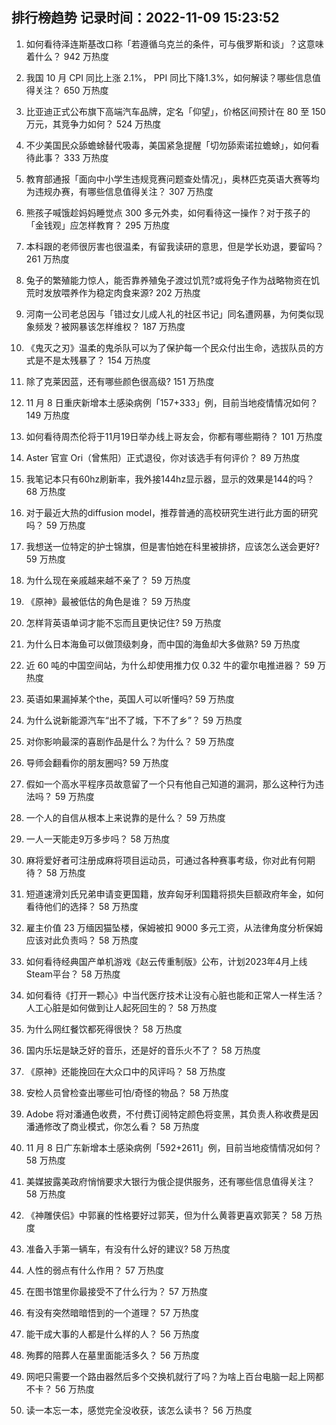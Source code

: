 
## 排行榜趋势 记录时间：2022-11-09 15:23:52
  
  1. 如何看待泽连斯基改口称「若遵循乌克兰的条件，可与俄罗斯和谈」？这意味着什么？ 942 万热度
    
  2. 我国 10 月 CPI 同比上涨 2.1%， PPI 同比下降1.3%，如何解读？哪些信息值得关注？ 650 万热度
    
  3. 比亚迪正式公布旗下高端汽车品牌，定名「仰望」，价格区间预计在 80 至 150 万元，其竞争力如何？ 524 万热度
    
  4. 不少美国民众舔蟾蜍替代吸毒，美国紧急提醒「切勿舔索诺拉蟾蜍」，如何看待此事？ 333 万热度
    
  5. 教育部通报「面向中小学生违规竞赛问题查处情况」，奥林匹克英语大赛等均为违规办赛，有哪些信息值得关注？ 307 万热度
    
  6. 熊孩子喊饿趁妈妈睡觉点 300 多元外卖，如何看待这一操作？对于孩子的「金钱观」应怎样教育？ 295 万热度
    
  7. 本科跟的老师很厉害也很温柔，有留我读研的意思，但是学长劝退，要留吗？ 261 万热度
    
  8. 兔子的繁殖能力惊人，能否靠养殖兔子渡过饥荒?或将兔子作为战略物资在饥荒时发放喂养作为稳定肉食来源? 202 万热度
    
  9. 河南一公司老总因与「错过女儿成人礼的社区书记」同名遭网暴，为何类似现象频发？被网暴该怎样维权？ 187 万热度
    
  10. 《鬼灭之刃》温柔的鬼杀队可以为了保护每一个民众付出生命，选拔队员的方式是不是太残暴了？ 154 万热度
    
  11. 除了克莱因蓝，还有哪些颜色很高级? 151 万热度
    
  12. 11 月 8 日重庆新增本土感染病例「157+333」例，目前当地疫情情况如何？ 149 万热度
    
  13. 如何看待周杰伦将于11月19日举办线上哥友会，你都有哪些期待？ 101 万热度
    
  14. Aster 官宣 Ori（曾焦阳）正式退役，你对该选手有何评价？ 89 万热度
    
  15. 我笔记本只有60hz刷新率，我外接144hz显示器，显示的效果是144的吗？ 68 万热度
    
  16. 对于最近大热的diffusion model，推荐普通的高校研究生进行此方面的研究吗？ 59 万热度
    
  17. 我想送一位特定的护士锦旗，但是害怕她在科里被排挤，应该怎么送会更好? 59 万热度
    
  18. 为什么现在亲戚越来越不亲了？ 59 万热度
    
  19. 《原神》最被低估的角色是谁？ 59 万热度
    
  20. 怎样背英语单词才能不忘而且更快记住? 59 万热度
    
  21. 为什么日本海鱼可以做顶级刺身，而中国的海鱼却大多做熟? 59 万热度
    
  22. 近 60  吨的中国空间站，为什么却使用推力仅  0.32 牛的霍尔电推进器？ 59 万热度
    
  23. 英语如果漏掉某个the，英国人可以听懂吗? 59 万热度
    
  24. 为什么说新能源汽车“出不了城，下不了乡”？ 59 万热度
    
  25. 对你影响最深的喜剧作品是什么？为什么？ 59 万热度
    
  26. 导师会翻看你的朋友圈吗? 59 万热度
    
  27. 假如一个高水平程序员故意留了一个只有他自己知道的漏洞，那么这种行为违法吗？ 59 万热度
    
  28. 一个人的自信从根本上来说靠的是什么？ 59 万热度
    
  29. 一人一天能走9万多步吗？ 58 万热度
    
  30. 麻将爱好者可注册成麻将项目运动员，可通过各种赛事考级，你对此有何期待？ 58 万热度
    
  31. 短道速滑刘氏兄弟申请变更国籍，放弃匈牙利国籍将损失巨额政府年金，如何看待他们的选择？ 58 万热度
    
  32. 雇主价值 23 万缅因猫坠楼，保姆被扣 9000 多元工资，从法律角度分析保姆应该对此负责吗？ 58 万热度
    
  33. 如何看待经典国产单机游戏《赵云传重制版》公布，计划2023年4月上线Steam平台？ 58 万热度
    
  34. 如何看待《打开一颗心》中当代医疗技术让没有心脏也能和正常人一样生活？人工心脏是如何做到让人起死回生的？ 58 万热度
    
  35. 为什么网红餐饮都死得很快？ 58 万热度
    
  36. 国内乐坛是缺乏好的音乐，还是好的音乐火不了？ 58 万热度
    
  37. 《原神》还能挽回在大众口中的风评吗？ 58 万热度
    
  38. 安检人员曾检查出哪些可怕/奇怪的物品？ 58 万热度
    
  39. Adobe 将对潘通色收费，不付费订阅特定颜色将变黑，其负责人称收费是因潘通修改了商业模式，你怎么看？ 58 万热度
    
  40. 11 月 8 日广东新增本土感染病例「592+2611」例，目前当地疫情情况如何？ 58 万热度
    
  41. 美媒披露美政府悄悄要求大银行为俄企提供服务，还有哪些信息值得关注？ 58 万热度
    
  42. 《神雕侠侣》中郭襄的性格要好过郭芙，但为什么黄蓉更喜欢郭芙？ 58 万热度
    
  43. 准备入手第一辆车，有没有什么好的建议? 58 万热度
    
  44. 人性的弱点有什么作用？ 57 万热度
    
  45. 在图书馆里你最接受不了什么行为？ 57 万热度
    
  46. 有没有突然暗暗悟到的一个道理？ 57 万热度
    
  47. 能干成大事的人都是什么样的人？ 56 万热度
    
  48. 殉葬的陪葬人在墓里面能活多久？ 56 万热度
    
  49. 网吧只需要一个路由器然后多个交换机就行了吗？为啥上百台电脑一起上网都不卡？ 56 万热度
    
  50. 读一本忘一本，感觉完全没收获，该怎么读书？ 56 万热度
    